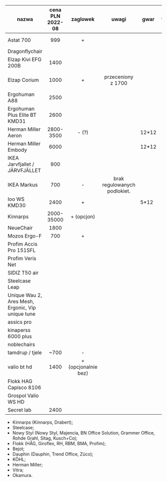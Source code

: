 | nazwa                                                | cena PLN 2022-08   | zaglowek            | uwagi                        | gwar  | waga  | link                                                                  |
| ---------------------------------------------------- | :----------------: | :-----------------: | :-------------------------:  | ----- | ----- | ----                                                                  |
| Astat 700                                            | 999                | +                   |                              |       |       | https://pl.genesis-zone.com/produkt/astat-700-black                   |
| Dragonflychair                                       |                    |                     |                              |       |       | https://www.dragonflychair.com/                                       |
| Elzap Kivi EFG 200B                                  | 1400               |                     |                              |       |       |                                                                       |
| Elzap Corium                                         | 1000               | +                   | przeceniony z 1700           |       |       | https://umstahl.pl/fotel-gabinetowy-elzap-corium-efg-300b,id1143.html |
| Ergohuman A88                                        | 2500               |                     |                              |       |       |                                                                       |
| Ergohuman Plus Elite BT KMD31                        | 2600               |                     |                              |       |       |                                                                       |
| Herman Miller Aeron                                  | 2800-3500          | - (?)               |                              | 12*12 |       |                                                                       |
| Herman Miller Embody                                 | 6000               |                     |                              | 12*12 |       |                                                                       |
| IKEA Jarvfjallet / JÄRVFJÄLLET                       | 900                |                     |                              |       |       |                                                                       |
| IKEA Markus                                          | 700                | -                   | brak regulowanych podlokiet. |       |       |                                                                       |
| Ioo WS KMD30                                         | 2400               | +                   |                              | 5*12  |       | https://www.centrumkrzesel.pl/fotel-ioo-ws-kmd30-24h/3343/p           |
| Kinnarps                                             | 2000-35000         | + (opcjon)          |                              |       |       |                                                                       |
| NeueChair                                            | 1800               |                     |                              |       |       |                                                                       |
| Mozos Ergo-F                                         | 700                | +                   |                              |       | 20kg  |                                                                       |
| Profim Accis Pro 151SFL                              |                    |                     |                              |       |       |                                                                       |
| Profim Veris Net                                     |                    |                     |                              |       |       |                                                                       |
| SIDIZ T50 air                                        |                    |                     |                              |       |       |                                                                       |
| Steelcase Leap                                       |                    |                     |                              |       |       |                                                                       |
| Unique Wau 2, Ares Mesh, Ergonic, Vip   unique tune  |                    |                     |                              |       |       |                                                                       |
| assics pro                                           |                    |                     |                              |       |       |                                                                       |
| kinaperss 6000 plus                                  |                    |                     |                              |       |       |                                                                       |
| noblechairs                                          |                    |                     |                              |       |       |                                                                       |
| tamdrup / tjele                                      | ~700               | -                   |                              |       |       |                                                                       |
| valio bt hd                                          | 1400               | + (opcjonalnie bez) |                              |       |       |                                                                       |
| Flokk HAG Capisco 8106                               |                    |                     |                              |       |       |                                                                       |
| Grospol Valio WS HD                                  |                    |                     |                              |       |       |                                                                       |
| Secret lab                                           | 2400               |                     |                              |       |       |                                                                       |



- Kinnarps (Kinnarps, Drabert);
- Steelcase;
- Nowy Styl (Nowy Styl, Majencia, BN Office Solution, Grammer Office, Rohde Grahl, Sitag, Kusch+Co);
- Flokk (HÅG, Giroflex, RH, RBM, BMA, Profim);
- Bejot;
- Dauphin (Dauphin, Trend Office, Züco);
- KÖHL;
- Herman Miller;
- Vitra;
- Okamura.
